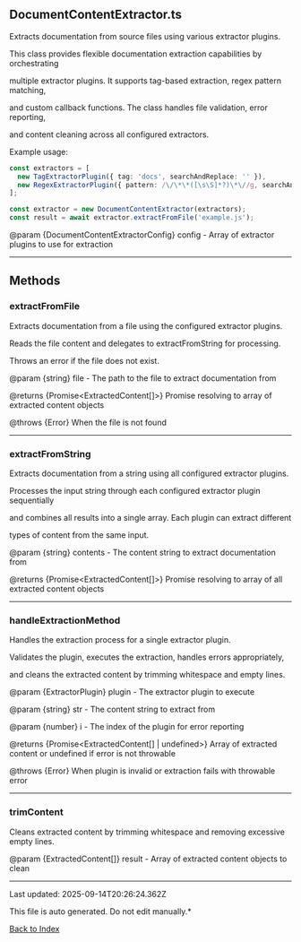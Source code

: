 ## DocumentContentExtractor.ts





 Extracts documentation from source files using various extractor plugins.



 This class provides flexible documentation extraction capabilities by orchestrating

 multiple extractor plugins. It supports tag-based extraction, regex pattern matching,

 and custom callback functions. The class handles file validation, error reporting,

 and content cleaning across all configured extractors.



 Example usage:

 ```typescript
 const extractors = [
   new TagExtractorPlugin({ tag: 'docs', searchAndReplace: '' }),
   new RegexExtractorPlugin({ pattern: /\/\*\*([\s\S]*?)\*\//g, searchAndReplace: '' })
 ];
 
 const extractor = new DocumentContentExtractor(extractors);
 const result = await extractor.extractFromFile('example.js');
 ```
 

 @param {DocumentContentExtractorConfig} config - Array of extractor plugins to use for extraction

 



---



## Methods



### **extractFromFile**

 Extracts documentation from a file using the configured extractor plugins.

 

 Reads the file content and delegates to extractFromString for processing.

 Throws an error if the file does not exist.

 

 @param {string} file - The path to the file to extract documentation from

 @returns {Promise<ExtractedContent[]>} Promise resolving to array of extracted content objects

 @throws {Error} When the file is not found

 



---



### **extractFromString**

 Extracts documentation from a string using all configured extractor plugins.

 

 Processes the input string through each configured extractor plugin sequentially

 and combines all results into a single array. Each plugin can extract different

 types of content from the same input.

 

 @param {string} contents - The content string to extract documentation from

 @returns {Promise<ExtractedContent[]>} Promise resolving to array of all extracted content objects

 



---



### **handleExtractionMethod**

 Handles the extraction process for a single extractor plugin.

 

 Validates the plugin, executes the extraction, handles errors appropriately,

 and cleans the extracted content by trimming whitespace and empty lines.

 

 @param {ExtractorPlugin} plugin - The extractor plugin to execute

 @param {string} str - The content string to extract from

 @param {number} i - The index of the plugin for error reporting

 @returns {Promise<ExtractedContent[] | undefined>} Array of extracted content or undefined if error is not throwable

 @throws {Error} When plugin is invalid or extraction fails with throwable error

 



---



### **trimContent**

 Cleans extracted content by trimming whitespace and removing excessive empty lines.

 

 @param {ExtractedContent[]} result - Array of extracted content objects to clean

 



---



Last updated: 2025-09-14T20:26:24.362Z



This file is auto generated. Do not edit manually.*



[Back to Index](./index.md)